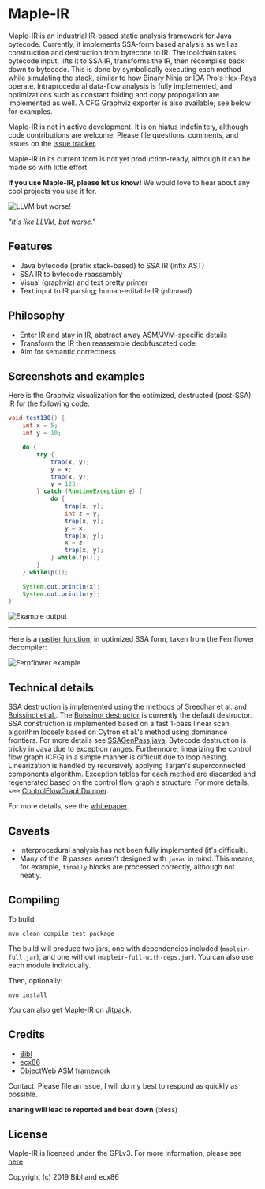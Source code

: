 # Maple-IR

Maple-IR is an industrial IR-based static analysis framework for Java bytecode.
Currently, it implements SSA-form based analysis as well as construction and destruction from bytecode to IR.
The toolchain takes bytecode input, lifts it to SSA IR, transforms the IR, then recompiles back down to bytecode.
This is done by symbolically executing each method while simulating the stack, similar to how Binary Ninja or IDA Pro's Hex-Rays operate.
Intraprocedural data-flow analysis is fully implemented, and optimizations such as constant folding and copy propogation are implemented as well.
A CFG Graphviz exporter is also available; see below for examples.

Maple-IR is not in active development. It is on hiatus indefinitely, although code contributions are welcome.
Please file questions, comments, and issues on the [issue tracker](https://github.com/LLVM-but-worse/maple-ir/issues).

Maple-IR in its current form is not yet production-ready, although it can be made so with little effort.

**If you use Maple-IR, please let us know!** We would love to hear about any cool projects you use it for.

![LLVM but worse!](./docs/llvm-but-worse.png)

*"It's like LLVM, but worse."*

## Features
- Java bytecode (prefix stack-based) to SSA IR (infix AST)
- SSA IR to bytecode reassembly
- Visual (graphviz) and text pretty printer
- Text input to IR parsing; human-editable IR (*planned*)

## Philosophy
 - Enter IR and stay in IR, abstract away ASM/JVM-specific details
 - Transform the IR then reassemble deobfuscated code
 - Aim for semantic correctness

## Screenshots and examples
Here is the Graphviz visualization for the optimized, destructed (post-SSA) IR for the following code:

```java
void test130() {
    int x = 5;
    int y = 10;

    do {
        try {
            trap(x, y);
            y = x;
            trap(x, y);
            y = 123;
        } catch (RuntimeException e) {
            do {
                trap(x, y);
                int z = y;
                trap(x, y);
                y = x;
                trap(x, y);
                x = z;
                trap(x, y);
            } while(!p());
        }
    } while(p());

    System.out.println(x);
    System.out.println(y);
}
```

![Example output](./docs/example.png)

---
Here is a [nastier function](https://github.com/JetBrains/intellij-community/blob/1818a362f64eb2aed725e42df16e0476fe096d13/plugins/java-decompiler/engine/src/org/jetbrains/java/decompiler/struct/StructContext.java#L67), in optimized SSA form, taken from the Fernflower decompiler:

![Fernflower example](https://images2.imgbox.com/43/fe/C2zHlgyi_o.png)


## Technical details
SSA destruction is implemented using the methods of [Sreedhar et al.](https://pdfs.semanticscholar.org/b4e0/f3301cffb358e836ee2964a0316e1b263974.pdf) and [Boissinot et al.](https://hal.inria.fr/inria-00349925/file/RR.pdf). The [Boissinot destructor](./org.mapleir.ir/src/main/java/org/mapleir/ir/algorithms/BoissinotDestructor.java) is currently the default destructor.
SSA construction is implemented based on a fast 1-pass linear scan algorithm loosely based on Cytron et al.'s method using dominance frontiers. For more details see [SSAGenPass.java](./org.mapleir.ir/src/main/java/org/mapleir/ir/cfg/builder/SSAGenPass.java).
Bytecode destruction is tricky in Java due to exception ranges. Furthermore, linearizing the control flow graph (CFG) in a simple manner is difficult due to loop nesting. Linearization is handled by recursively applying Tarjan's superconnected components algorithm. Exception tables for each method are discarded and regenerated based on the control flow graph's structure. For more details, see [ControlFlowGraphDumper](./org.mapleir.ir/src/main/java/org/mapleir/ir/algorithms/ControlFlowGraphDumper.java).

For more details, see the [whitepaper](./docs/maple-ir.pdf).

## Caveats
- Interprocedural analysis has not been fully implemented (it's difficult).
- Many of the IR passes weren't designed with `javac` in mind. This means, for example, `finally` blocks are processed correctly, although not neatly.

## Compiling
To build:
```
mvn clean compile test package
```

The build will produce two jars, one with dependencies included (`mapleir-full.jar`), and one without (`mapleir-full-with-deps.jar`).
You can also use each module individually.

Then, optionally:
```
mvn install
```

You can also get Maple-IR on [Jitpack](https://jitpack.io/#LLVM-but-worse/maple-ir).

## Credits
 - [Bibl](https://github.com/TheBiblMan)
 - [ecx86](https://github.com/ecx86)
 - [ObjectWeb ASM framework](http://asm.ow2.org/index.html)

Contact: Please file an issue, I will do my best to respond as quickly as possible.

**sharing will lead to reported and beat down** (bless)

## License
Maple-IR is licensed under the GPLv3. For more information, please see [here](https://www.gnu.org/licenses/gpl-3.0.en.html).

Copyright (c) 2019 Bibl and ecx86
